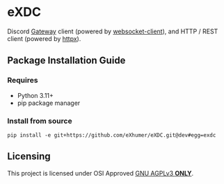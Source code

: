 # eXDC
<!-- [![eXDC Release](https://github.com/eXhumer/eXDC/actions/workflows/release.yml/badge.svg?branch=python3)](https://github.com/eXhumer/eXDC/actions/workflows/release.yml) -->
Discord [Gateway](https://discord.com/developers/docs/topics/gateway) client (powered by [websocket-client](https://pypi.org/project/websocket-client/)), and HTTP / REST client (powered by [httpx](https://pypi.org/project/httpx/)).

## Package Installation Guide
### Requires
* Python 3.11+
* pip package manager

### Install from source
```console
pip install -e git+https://github.com/eXhumer/eXDC.git@dev#egg=exdc
```

## Licensing
This project is licensed under OSI Approved [GNU AGPLv3 **ONLY**](./COPYING.md).
